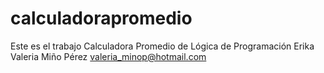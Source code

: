 # calculadorapromedio
Este es el trabajo Calculadora Promedio de Lógica de Programación
Erika Valeria Miño Pérez
valeria_minop@hotmail.com
